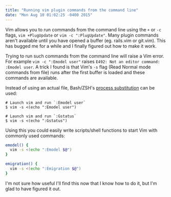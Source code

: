 ```yaml
---
title: "Running vim plugin commands from the command line"
date: "Mon Aug 10 01:02:25 -0400 2015"
---
```


Vim allows you to run commands from the command line using the `+` or `-c`
flags, `vim +PlugUpdate` or `vim -c ":PlugUpdate"`. Many plugin commands aren't
available until you have opened a buffer (eg. rails.vim or git.vim). This has
bugged me for a while and I finally figured out how to make it work.

Trying to run such commands from the command line will raise a Vim error. For
example `vim -c ":Emodel user"` raises `E492: Not an editor command: :Emodel
user`. A trick I found is that Vim's `-s` flag (Read Normal mode commands from
file) runs after the first buffer is loaded and these commands are available.

Instead of using an actual file, Bash/ZSH's [process
substitution](http://tldp.org/LDP/abs/html/process-sub.html) can be used:

```
# Launch vim and run `:Emodel user`
$ vim -s <(echo ":Emodel user")

# Launch vim and run `:Gstatus`
$ vim -s <(echo ":Gstatus")
```

Using this you could easily write scripts/shell functions to start Vim with
commonly used commands:

```sh
emodel() {
  vim -s <(echo ":Emodel $@")
}

emigration() {
  vim -s <(echo ":Emigration $@")
}
```

I'm not sure how useful I'll find this now that I know how to do it, but I'm
glad to have figured it out.
